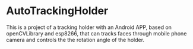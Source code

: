 # AutoTrackingHolder
This is a project of a tracking holder with an Android APP, based on openCVLibrary and esp8266, that can tracks faces through mobile phone camera and controls the the rotation angle of the holder.
